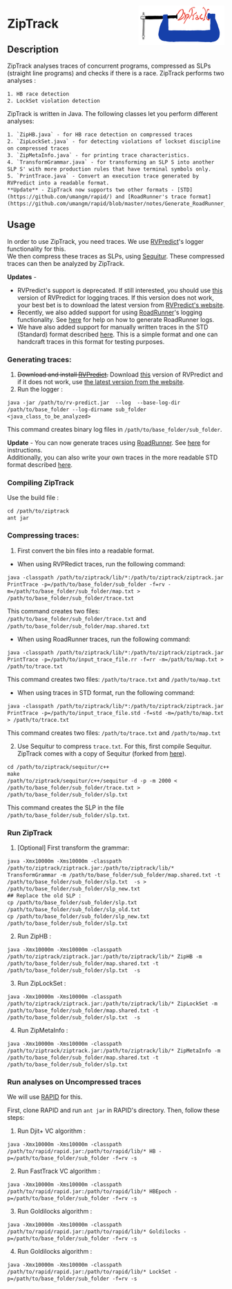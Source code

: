 <a href="url"><img src="ziptrack_logo.png" align="right" width="200" ></a>

# ZipTrack

## Description
ZipTrack analyses traces of concurrent programs, compressed as SLPs (straight line programs)
and checks if there is a race.
ZipTrack performs two analyses :

	1. HB race detection
	2. LockSet violation detection

ZipTrack is written in Java. 
The following classes let you perform different analyses:

	1. `ZipHB.java` - for HB race detection on compressed traces
	2. `ZipLockSet.java` - for detecting violations of lockset discipline on compressed traces
	3. `ZipMetaInfo.java` - for printing trace characteristics.
	4. `TransformGrammar.java` - for transforming an SLP S into another SLP S' with more production rules that have terminal symbols only.
	5. `PrintTrace.java` - Convert an execution trace generated by RVPredict into a readable format.  
	**Update** - ZipTrack now supports two other formats - [STD](https://github.com/umangm/rapid/) and [RoadRunner's trace format](https://github.com/umangm/rapid/blob/master/notes/Generate_RoadRunner_traces.md).

## Usage

In order to use ZipTrack, you need traces.
We use [RVPredict](https://runtimeverification.com/predict/)'s logger functionality for this.  
We then compress these traces as SLPs, using [Sequitur](https://github.com/craignm/sequitur).
These compressed traces can then be analyzed by ZipTrack.

**Updates** -
- RVPredict's support is deprecated. If still interested, you should use [this](https://uofi.box.com/v/rvpredict) version of RVPredict for logging traces. If this version does not work, your best bet is to download the latest version from [RVPredict's website](https://runtimeverification.com/predict/).
- Recently, we also added support for using [RoadRunner](https://github.com/stephenfreund/RoadRunner)'s logging functionality. See [here](https://github.com/umangm/rapid/blob/master/notes/Generate_RoadRunner_traces.md) for help on how to generate RoadRunner logs.
- We have also added support for manually written traces in the STD (Standard) format described [here](https://github.com/umangm/rapid/). This is a simple format and one can handcraft traces in this format for testing purposes.




### Generating traces:

1. ~~Download and install [RVPredict](https://runtimeverification.com/predict/).~~
Download [this](https://uofi.box.com/v/rvpredict) version of RVPredict and if it does not work, use [the latest version from the website](https://runtimeverification.com/predict/).
2. Run the logger :

```
java -jar /path/to/rv-predict.jar  --log  --base-log-dir /path/to/base_folder --log-dirname sub_folder <java_class_to_be_analyzed>

```
This command creates binary log files in `/path/to/base_folder/sub_folder`.

**Update** - You can now generate traces using [RoadRunner](https://github.com/stephenfreund/RoadRunner). See [here](https://github.com/umangm/rapid/blob/master/notes/Generate_RoadRunner_traces.md) for instructions.  
Additionally, you can also write your own traces in the more readable STD format described [here](https://github.com/umangm/rapid/).

### Compiling ZipTrack

Use the build file :

```
cd /path/to/ziptrack
ant jar
```


### Compressing traces:

1. First convert the bin files into a readable format. 
- When using RVPRedict traces, run the following command:
```
java -classpath /path/to/ziptrack/lib/*:/path/to/ziptrack/ziptrack.jar PrintTrace -p=/path/to/base_folder/sub_folder -f=rv -m=/path/to/base_folder/sub_folder/map.txt > /path/to/base_folder/sub_folder/trace.txt 
```
This command creates two files: `/path/to/base_folder/sub_folder/trace.txt` and `/path/to/base_folder/sub_folder/map.shared.txt`

- When using RoadRunner traces, run the following command:
```
java -classpath /path/to/ziptrack/lib/*:/path/to/ziptrack/ziptrack.jar PrintTrace -p=/path/to/input_trace_file.rr -f=rr -m=/path/to/map.txt > /path/to/trace.txt 
```
This command creates two files: `/path/to/trace.txt` and `/path/to/map.txt`

- When using traces in STD format, run the following command:
```
java -classpath /path/to/ziptrack/lib/*:/path/to/ziptrack/ziptrack.jar PrintTrace -p=/path/to/input_trace_file.std -f=std -m=/path/to/map.txt > /path/to/trace.txt 
```
This command creates two files: `/path/to/trace.txt` and `/path/to/map.txt`



2. Use Sequitur to compress `trace.txt`. 
For this, first compile Sequitur.
ZipTrack comes with a copy of Sequitur (forked from [here](https://github.com/craignm/sequitur/)).
```
cd /path/to/ziptrack/sequitur/c++
make
/path/to/ziptrack/sequitur/c++/sequitur -d -p -m 2000 < /path/to/base_folder/sub_folder/trace.txt > /path/to/base_folder/sub_folder/slp.txt
```

This command creates the SLP in the file `/path/to/base_folder/sub_folder/slp.txt`.

### Run ZipTrack

1. [Optional] First transform the grammar:
```
java -Xmx10000m -Xms10000m -classpath /path/to/ziptrack/ziptrack.jar:/path/to/ziptrack/lib/* TransformGrammar -m /path/to/base_folder/sub_folder/map.shared.txt -t /path/to/base_folder/sub_folder/slp.txt  -s > /path/to/base_folder/sub_folder/slp_new.txt
## Replace the old SLP :
cp /path/to/base_folder/sub_folder/slp.txt /path/to/base_folder/sub_folder/slp_old.txt
cp /path/to/base_folder/sub_folder/slp_new.txt /path/to/base_folder/sub_folder/slp.txt 
```

2. Run ZipHB :

```
java -Xmx10000m -Xms10000m -classpath /path/to/ziptrack/ziptrack.jar:/path/to/ziptrack/lib/* ZipHB -m /path/to/base_folder/sub_folder/map.shared.txt -t /path/to/base_folder/sub_folder/slp.txt  -s 
```

3. Run ZipLockSet :

```
java -Xmx10000m -Xms10000m -classpath /path/to/ziptrack/ziptrack.jar:/path/to/ziptrack/lib/* ZipLockSet -m /path/to/base_folder/sub_folder/map.shared.txt -t /path/to/base_folder/sub_folder/slp.txt  -s 
```

4. Run ZipMetaInfo :

```
java -Xmx10000m -Xms10000m -classpath /path/to/ziptrack/ziptrack.jar:/path/to/ziptrack/lib/* ZipMetaInfo -m /path/to/base_folder/sub_folder/map.shared.txt -t /path/to/base_folder/sub_folder/slp.txt
```


### Run analyses on Uncompressed traces

We will use [RAPID](https://github.com/umangm/rapid/) for this.

First, clone RAPID and run `ant jar` in RAPID's directory.
Then, follow these steps:

1. Run Djit+ VC algorithm :

```
java -Xmx10000m -Xms10000m -classpath /path/to/rapid/rapid.jar:/path/to/rapid/lib/* HB -p=/path/to/base_folder/sub_folder -f=rv -s
```

2. Run FastTrack VC algorithm :

```
java -Xmx10000m -Xms10000m -classpath /path/to/rapid/rapid.jar:/path/to/rapid/lib/* HBEpoch -p=/path/to/base_folder/sub_folder -f=rv -s
```

3. Run Goldilocks algorithm :

```
java -Xmx10000m -Xms10000m -classpath /path/to/rapid/rapid.jar:/path/to/rapid/lib/* Goldilocks -p=/path/to/base_folder/sub_folder -f=rv -s
```

4. Run Goldilocks algorithm :

```
java -Xmx10000m -Xms10000m -classpath /path/to/rapid/rapid.jar:/path/to/rapid/lib/* LockSet -p=/path/to/base_folder/sub_folder -f=rv -s
```
